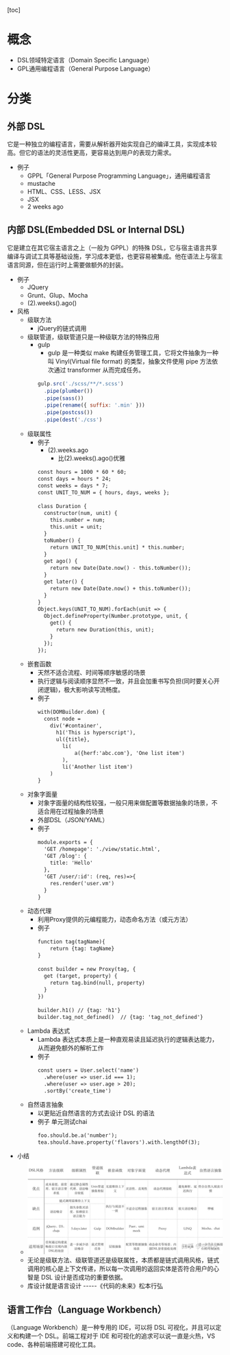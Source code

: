 [toc]
# 概念
- DSL领域特定语言（Domain Specific Language）
- GPL通用编程语言（General Purpose Language）
# 分类
## 外部 DSL
它是一种独立的编程语言，需要从解析器开始实现自己的编译工具，实现成本较高。但它的语法的灵活性更高，更容易达到用户的表现力需求。

- 例子
  - GPPL「General Purpose Programming Language」，通用编程语言
  - mustache
  - HTML、CSS、LESS、JSX
  - JSX
  - 2 weeks ago
## 内部 DSL(Embedded DSL or Internal DSL)
它是建立在其它宿主语言之上（一般为 GPPL）的特殊 DSL，它与宿主语言共享编译与调试工具等基础设施，学习成本更低，也更容易被集成。他在语法上与宿主语言同源，但在运行时上需要做额外的封装。
- 例子
  - JQuery
  - Grunt、Glup、Mocha
  - (2).weeks().ago()
- 风格
  - 级联方法
    - jQuery的链式调用
  - 级联管道，级联管道只是一种级联方法的特殊应用
    - gulp
      - gulp 是一种类似 make 构建任务管理工具，它将文件抽象为一种叫 Vinyl(Virtual file format) 的类型，抽象文件使用 pipe 方法依次通过 transformer 从而完成任务。
      ```js
      gulp.src('./scss/**/*.scss')
        .pipe(plumber())
        .pipe(sass())
        .pipe(rename({ suffix: '.min' }))
        .pipe(postcss())
        .pipe(dest('./css')
      ```
  - 级联属性
    - 例子
      - (2).weeks.ago
        - 比(2).weeks().ago()优雅
      ```
      const hours = 1000 * 60 * 60;
      const days = hours * 24;
      const weeks = days * 7;
      const UNIT_TO_NUM = { hours, days, weeks };

      class Duration {
        constructor(num, unit) {
          this.number = num;
          this.unit = unit;
        }
        toNumber() {
          return UNIT_TO_NUM[this.unit] * this.number;
        }
        get ago() {
          return new Date(Date.now() - this.toNumber());
        }
        get later() {
          return new Date(Date.now() + this.toNumber());
        }
      }
      Object.keys(UNIT_TO_NUM).forEach(unit => {
        Object.defineProperty(Number.prototype, unit, {
          get() {
            return new Duration(this, unit);
          }
        });
      });
      ```
  - 嵌套函数
    - 天然不适合流程、时间等顺序敏感的场景
    - 执行逻辑与阅读顺序显然不一致，并且会加重书写负担(同时要关心开闭逻辑)，极大影响读写流畅度。
    - 例子
      ```
      with(DOMBuilder.dom) {
        const node =
          div('#container',
            h1('This is hyperscript'),
            ul({title},
              li(
                  a({herf:'abc.com'}, 'One list item')
              ),
              li('Another list item')
          )
      }
      ```
  - 对象字面量
    - 对象字面量的结构性较强，一般只用来做配置等数据抽象的场景，不适合用在过程抽象的场景
    - 外部DSL（JSON/YAML）
    - 例子
      ```
      module.exports = {
        'GET /homepage': './view/static.html',
        'GET /blog': {
          title: 'Hello'
        },
        'GET /user/:id': (req, res)=>{
          res.render('user.vm')
        }
      }
      ```
  - 动态代理
    - 利用Proxy提供的元编程能力，动态命名方法（或元方法）
    - 例子
      ```
      function tag(tagName){
          return {tag: tagName}
      }

      const builder = new Proxy(tag, {
        get (target, property) {
          return tag.bind(null, property)
        }
      })

      builder.h1() // {tag: 'h1'}
      builder.tag_not_defined()  // {tag: 'tag_not_defined'}
      ```
  - Lambda 表达式
    - Lambda 表达式本质上是一种直观易读且延迟执行的逻辑表达能力，从而避免额外的解析工作
    - 例子
      ```
      const users = User.select('name')
        .where(user => user.id === 1);
        .where(user => user.age > 20);
        .sortBy('create_time')
      ```
  - 自然语言抽象
    - 以更贴近自然语言的方式去设计 DSL 的语法
    - 例子
      单元测试chai
      ```
      foo.should.be.a('number');
      tea.should.have.property('flavors').with.lengthOf(3);
      ```
- 小结
  - <img src="./8种内部DSL构建风格对比简表.jpg">
  - 无论是级联方法、级联管道还是级联属性，本质都是链式调用风格，链式调用的核心是上下文传递，所以每一次调用的返回实体是否符合用户的心智是 DSL 设计是否成功的重要依据。
  - 库设计就是语言设计 -----《代码的未来》松本行弘

## 语言工作台（Language Workbench）
（Language Workbench）是一种专用的 IDE，可以将 DSL 可视化，并且可以定义和构建一个 DSL。前端工程对于 IDE 和可视化的追求可以说一直是火热，VS code、各种前端搭建可视化工具。